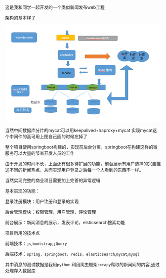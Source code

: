 这是我和同学一起开发的一个类似新闻发布web工程

架构的基本样子

![1539828111931](images\1539828111931.png)



当然中间数据库分片的mycat可以用keepalived+haproxy+mycat 实现mycat这个中间件的高可用上图自己画的时候忘掉了

整个项目使用springboot构建的，实现前后台分离，springboot在构建这样的微服务可以大量的节省开发人员的工作

由于开发的时间不长，上面还有很多待扩展的功能，前台展示有用户选择的兴趣推送不同的新闻热点，从而实现用户登录之后每一个人看到的东西不一样。

当然实现完整的商业项目需要加上完善的异常逻辑

基本实现的功能：

登录注册模块：用户注册和登录的实现

后台管理模块：权限管理，用户管理，评论管理

前台展示：新闻消息的展示，发表评论，elsticsearch搜索功能

项目所用的技术点

前端技术：`js`,`bootstrap`,`jQuery`

后端技术：`spring`，`springboot`，`redis`，`elasticsearch`,`mycat`,`mysql`

其中消息的测试数据是我用`python` 利用爬虫框架`scrapy`爬取的新闻网的内容,通过处理存入数据库



